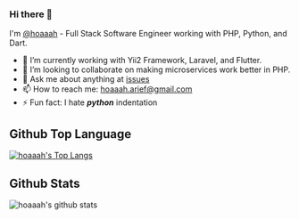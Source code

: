 ### Hi there 👋

I'm [@hoaaah](https://twitter.com/hoaaah) - Full Stack Software Engineer working with PHP, Python, and Dart.


- 🔭 I’m currently working with Yii2 Framework, Laravel, and Flutter.
- 👯 I’m looking to collaborate on making microservices work better in PHP.
- 💬 Ask me about anything at [issues](https://github.com/hoaaah/hoaaah/issues/new)
- 📫 How to reach me: [hoaaah.arief@gmail.com](mailto:hoaaah.arief@gmail.com)
- ⚡ Fun fact: I hate ***python*** indentation

## Github Top Language
[![hoaaah's Top Langs](https://github-readme-stats.vercel.app/api/top-langs/?username=hoaaah&theme=vue-dark&layout=compact)](https://github.com/anuraghazra/github-readme-stats)

## Github Stats
![hoaaah's github stats](https://github-readme-stats.vercel.app/api?username=hoaaah&show_icons=true&theme=radical)
